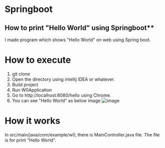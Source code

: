 # Springboot
## How to print "Hello World" using Springboot**

I made program which shows "Hello World" on web using Spring boot.

# How to execute
1. git clone 
2. Open the directory using intellij IDEA or whatever.
3. Build project
4. Run W0Application
5. Go to http://localhost:8080/hello using Chrome.
6. You can see "Hello World" as below image
![image](https://user-images.githubusercontent.com/92200502/169842027-1118f28d-a017-4ba3-8aa6-6d779e6ed1e1.png)

# How it works
In src/main/java/com/example/w0, there is MainController.java file.
The file is for print "Hello World".
